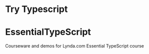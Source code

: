 # Try Typescript

# EssentialTypeScript
Courseware and demos for Lynda.com Essential TypeScript course
